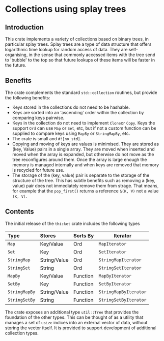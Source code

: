 # Collections using splay trees

## Introduction

This crate implements a variety of collections based on binary trees, in particular splay trees.
Splay trees are a type of data structure that offers logarithmic time lookup for random access
of data. They are self-organising, in the sense that commonly accessed items with the tree send
to 'bubble' to the top so that future lookups of these items will be faster in the future.

## Benefits

The crate complements the standard `std::collection` routines, but provide the following
benefits:

- Keys stored in the collections do not need to be hashable.
- Keys are sorted into an 'ascending' order within the collection by comparing keys pairwise.
- Keys in the collection do not need to implement `Clone`or `Copy`. Keys the support `Ord` can
  use `Map` or `Set`, etc, but if not a custom function can be supplied to compare keys using
  `MapBy` or `StringMapBy`, etc.
- The crate is small and `#![no_std]`.
- Copying and moving of keys are values is minimised. They are stored as (key, Value) pairs in a
  single array. They are moved when inserted and moved when the array is expanded, but otherwise
  do not move as the tree reconfigures around them. Once the array is large enough the memory is
  managed internally and when keys are removed that memory is recycled for future use.
- The storage of the (key, value) pair is separate to the storage of the structure of the tree.
  This has subtle benefits such as removing a (key, value) pair does not immediately remove them
  from strage. That means, for example that the `pop_first()` returns a reference `&(K, V)` not
  a value `(K, V)`.

## Contents

The initial release of the `thicket` crate includes the following types

<center>

| Type          | Stores       | Sorts By | Iterator              |
| :------------ | :----------- | :------- | --------------------- |
| `Map`         | Key/Value    | Ord      | `MapIterator`         |
| `Set`         | Key          | Ord      | `SetIterator`         |
| `StringMap`   | String/Value | Ord      | `StringMapIterator`   |
| `StringSet`   | String       | Ord      | `StringSetIterator`   |
| `MapBy`       | Key/Value    | Function | `MapByIterator`       |
| `SetBy`       | Key          | Function | `SetByIterator`       |
| `StringMapBy` | String/Value | Function | `StringMapByIterator` |
| `StringSetBy` | String       | Function | `StringSetByIterator` |

</center>

The crate exposes an additional type `util::Tree` that provides the foundation of the other
types. This can be thought of as a utility that manages a set of `usize` indices into an
external vector of data, without storing the vector itself. It is provided to support
development of additional collection types.
